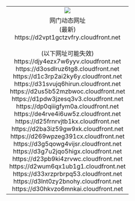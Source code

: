 ﻿<table>
  <tr></tr>
  <tr><td colspan=2 align=center><img src="https://d2vpt1gctzvfry.cloudfront.net/Up/oGate.jpg" /></td></tr>
  <tr><td colspan=2 align=center>网门动态网址<br/>(最新)
<br>https://d2vpt1gctzvfry.cloudfront.net
<br/><br/>(以下网址可能失效)
<br>https://djy4ezx7w6yyv.cloudfront.net
<br>https://d3osdlruz6tg8.cloudfront.net
<br>https://d1c3rp2ai2ky6y.cloudfront.net
<br>https://d31svujq6hirun.cloudfront.net
<br>https://d2us5b52mzbwoc.cloudfront.net
<br>https://d1pdw3jzesq3v3.cloudfront.net
<br>https://dp0qiiigfym0a.cloudfront.net
<br>https://de4rve4i6uw5z.cloudfront.net
<br>https://d25frnrvjtb1kx.cloudfront.net
<br>https://d2ba3iz59gw9xk.cloudfront.net
<br>https://d269wpzeg391cx.cloudfront.net
<br>https://d3g5qowg4vijsr.cloudfront.net
<br>https://d3g7u2jqo5higx.cloudfront.net
<br>https://d23pb9ki4zrvwc.cloudfront.net
<br>https://d2wum6qx1ub1g1.cloudfront.net
<br>https://d33xrzprbrpq53.cloudfront.net
<br>https://d3lnt0zy2bnohy.cloudfront.net
<br>https://d30hkvzo6mnkai.cloudfront.net
    </td>
  </tr>
</table>
